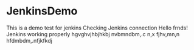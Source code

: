 # JenkinsDemo
This is a demo test for jenkins
Checking Jenkins connection
Hello frnds!
Jenkins working properly
hgvghvjhbjhkbj
nvbmndbm,.c n,x
fjhv,mn,n 
hfdmbdm,.nfjkfkdj

